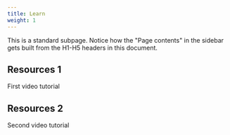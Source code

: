 ```yaml
---
title: Learn
weight: 1
---
```


This is a standard subpage. Notice how the "Page contents" in the sidebar gets built from the H1-H5 headers in this document.

## Resources 1

First video tutorial

## Resources 2

Second video tutorial
